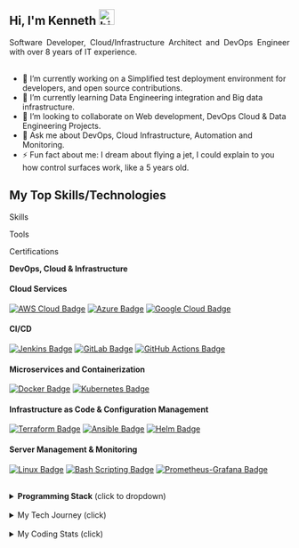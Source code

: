 ## Hi, I'm Kenneth <img src="https://user-images.githubusercontent.com/1303154/88677602-1635ba80-d120-11ea-84d8-d263ba5fc3c0.gif" width="28px" height="28px" alt="hi">

<div style="text-align: justify">
Software Developer, Cloud/Infrastructure Architect and DevOps Engineer with over 8 years of IT experience.
</div>

<br />

- 🔭 I’m currently working on a Simplified test deployment environment for developers, and open source contributions.
- 🌱 I’m currently learning Data Engineering integration and Big data infrastructure.
- 👯 I’m looking to collaborate on Web development, DevOps Cloud & Data Engineering Projects.
- 💬 Ask me about DevOps, Cloud Infrastructure, Automation and Monitoring.
- ⚡ Fun fact about me: I dream about flying a jet, I could explain to you how control surfaces work, like a 5 years old.

## My Top Skills/Technologies

Skills

Tools

Certifications

<b>DevOps, Cloud & Infrastructure</b>

#### Cloud Services

[![AWS Cloud Badge](https://img.shields.io/badge/-Amazon%20Web%20Services-232F3E?style=for-the-badge&labelColor=black&logo=amazon-aws&logoColor=FF9900)](#)
[![Azure Badge](https://img.shields.io/badge/-Microsoft%20Azure-0089D6?style=for-the-badge&labelColor=black&logo=microsoft-azure&logoColor=white)](#)
[![Google Cloud Badge](https://img.shields.io/badge/-Google%20Cloud-4285F4?style=for-the-badge&labelColor=black&logo=google-cloud&logoColor=4285F4)](#)

#### CI/CD

[![Jenkins Badge](https://img.shields.io/badge/-Jenkins-D24939?style=for-the-badge&labelColor=black&logo=jenkins&logoColor=white)](#)
[![GitLab Badge](https://img.shields.io/badge/-GitLab-FCA121?style=for-the-badge&labelColor=black&logo=gitlab&logoColor=white)](#)
[![GitHub Actions Badge](https://img.shields.io/badge/-GitHub%20Actions-2088FF?style=for-the-badge&labelColor=black&logo=github-actions&logoColor=white)](#)

#### Microservices and Containerization

[![Docker Badge](https://img.shields.io/badge/-Docker-2496ED?style=for-the-badge&labelColor=black&logo=docker&logoColor=white)](#)
[![Kubernetes Badge](https://img.shields.io/badge/-Kubernetes-326CE5?style=for-the-badge&labelColor=black&logo=kubernetes&logoColor=white)](#)

#### Infrastructure as Code & Configuration Management

[![Terraform Badge](https://img.shields.io/badge/-Terraform-623CE4?style=for-the-badge&labelColor=black&logo=terraform&logoColor=white)](#)
[![Ansible Badge](https://img.shields.io/badge/-Ansible-EE0000?style=for-the-badge&labelColor=black&logo=ansible&logoColor=white)](#)
[![Helm Badge](https://img.shields.io/badge/-Helm-277A9F?style=for-the-badge&labelColor=black&logo=helm&logoColor=white)](#)

#### Server Management & Monitoring

[![Linux Badge](https://img.shields.io/badge/-Linux-FCC624?style=for-the-badge&labelColor=black&logo=linux&logoColor=white)](#)
[![Bash Scripting Badge](https://img.shields.io/badge/-Bash%20Scripting-4EAA25?style=for-the-badge&labelColor=black&logo=gnu-bash&logoColor=white)](#)
[![Prometheus-Grafana Badge](https://img.shields.io/badge/-Prometheus--Grafana-4D4D4D?style=for-the-badge&labelColor=black&logo=grafana&logoColor=F46800)](#)

</details>

<br />

<details>
<summary>
<b>Programming Stack</b> (click to dropdown)
</summary>

#### Languages

[![Python Badge](https://img.shields.io/badge/-Python-3776AB?style=for-the-badge&labelColor=black&logo=python&logoColor=white)](#)
[![Javascript Badge](https://img.shields.io/badge/-Javascript-F0DB4F?style=for-the-badge&labelColor=black&logo=javascript&logoColor=F0DB4F)](#)
[![TypeScript Badge](https://img.shields.io/badge/-TypeScript-3178C6?style=for-the-badge&labelColor=black&logo=typescript&logoColor=3178C6)](#)

#### Backend Frameworks

[![Node.js Badge](https://img.shields.io/badge/-Node.js-339933?style=for-the-badge&labelColor=black&logo=node.js&logoColor=white)](#)
[![Express Badge](https://img.shields.io/badge/-Express-000000?style=for-the-badge&labelColor=white&logo=express&logoColor=white)](#)
[![Nest.js Badge](https://img.shields.io/badge/-Nest.js-E0234E?style=for-the-badge&labelColor=black&logo=nestjs&logoColor=E0234E)](#)

[![FastAPI Badge](https://img.shields.io/badge/-FastAPI-009688?style=for-the-badge&labelColor=black&logo=fastapi&logoColor=009688)](#)
[![Flask Badge](https://img.shields.io/badge/-Flask-000000?style=for-the-badge&labelColor=black&logo=flask&logoColor=white)](#)
[![Django Badge](https://img.shields.io/badge/-Django-092E20?style=for-the-badge&labelColor=black&logo=django&logoColor=white)](#)

#### Frontend Frameworks

[![React Badge](https://img.shields.io/badge/-React-61DAFB?style=for-the-badge&labelColor=black&logo=react&logoColor=61DAFB)](#)
[![Next.js Badge](https://img.shields.io/badge/-Next.js-000000?style=for-the-badge&labelColor=black&logo=next.js&logoColor=000000)](#)

#### Databases and ORMs

[![SQL Badge](https://img.shields.io/badge/-SQL-003B57?style=for-the-badge&labelColor=black&logo=sql&logoColor=white)](#)
[![SQL Server Badge](https://img.shields.io/badge/-SQL%20Server-CC2927?style=for-the-badge&labelColor=black&logo=microsoft-sql-server&logoColor=CC2927)](#)
[![Postgres Badge](https://img.shields.io/badge/-PostgreSQL-336791?style=for-the-badge&labelColor=black&logo=postgresql&logoColor=white)](#)

[![MongoDB Badge](https://img.shields.io/badge/-MongoDB-47A248?style=for-the-badge&labelColor=black&logo=mongodb&logoColor=47A248)](#)
[![Redis Badge](https://img.shields.io/badge/-Redis-DC382D?style=for-the-badge&labelColor=black&logo=redis&logoColor=DC382D)](#)

[![Prisma Badge](https://img.shields.io/badge/-Prisma-2D3748?style=for-the-badge&labelColor=black&logo=prisma&logoColor=2D3748)](#)
[![Mongoose Badge](https://img.shields.io/badge/-Mongoose-880000?style=for-the-badge&labelColor=black&logo=mongoose&logoColor=880000)](#)

#### Tools

[![Git/GitHub Badge](https://img.shields.io/badge/-Git/GitHub-F05032?style=for-the-badge&labelColor=black&logo=git&logoColor=white)](#)
[![Agile/Scrum Badge](https://img.shields.io/badge/-Agile/Scrum-0093D0?style=for-the-badge&labelColor=black&logo=agile&logoColor=white)](#)

</details>

<br />

<details>
<summary>
My Tech Journey (click)
</summary>
<br />
<div style="text-align: justify">
After 3 years of experience working on engineering projects, I made a career transition to Software development, DevOps and cloud computing in 2016, giving me the opportunity to finally explore my deeply-rooted interest in technology that had remained latent until then. I am super passionate about technology and problem-solving, and have a lifelong learning attitude as a personal culture. 
</div>
<br />
<div style="text-align: justify">
My programming expertise includes JavaScript, Node.js, React, Express, MongoDB, Python, Flask, and MySQL. I have hands-on DevOps experience working with CI/CD pipelines, cloud services, Docker, Kubernetes, and RESTful APIs. Additionally, I have a strong understanding of AWS and Azure cloud ecosystems, and I am proficient in infrastructure as code using Terraform and CloudFormation, configuration management with Ansible and scripting and automation using Bash and Python.
</div>
<br />
<div style="text-align: justify">
In addition, I have a proven record of team collaboration and effective communication, a very solid experience using Linux and windows servers, git version control, as well as in-depth understanding of virtualization, load balancing, certificates, and routing. My best asset yet is my ability to learn fast, aptitude for continuously improvement and staying up to date with new technologies and industry best practices.
</div>
</details>

<br />

<details>
<summary>
My Coding Stats (click)
</summary>
<br />
<p align="center">
    <img src="https://wakatime.com/share/@e00ffb18-339e-46cf-bc5c-f7a3b03ed8e7/6c0909c4-2b85-460c-8f23-c3928565d1a5.svg" height="400"/>
</p>
<!--START_SECTION:waka-->
<!--END_SECTION:waka-->
</details>

<!-- ## Reach out to me

[![Mail Badge](https://img.shields.io/badge/-kenneth.ugo15@gmail.com-c0392b?style=flat&labelColor=c0392b&logo=gmail&logoColor=white)](mailto:kenneth.ugo15@gmail.com) -->
